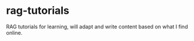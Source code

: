 # rag-tutorials
RAG tutorials for learning, will adapt and write content based on what I find online.
